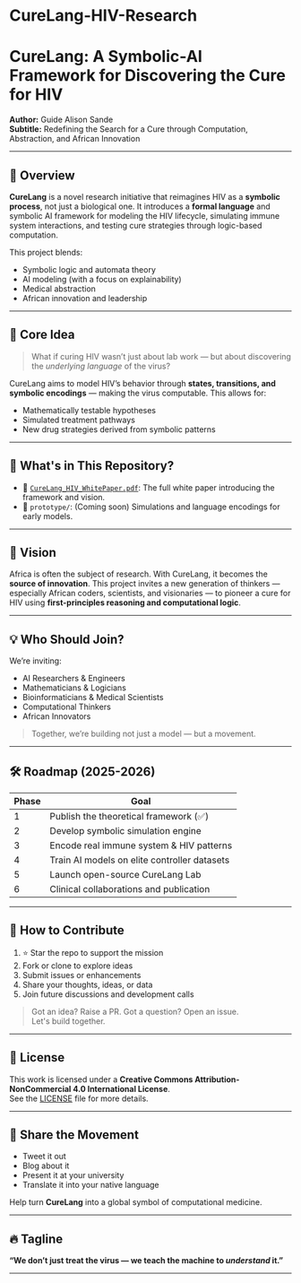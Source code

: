 # CureLang-HIV-Research

# CureLang: A Symbolic-AI Framework for Discovering the Cure for HIV

**Author:** Guide Alison Sande  
**Subtitle:** Redefining the Search for a Cure through Computation, Abstraction, and African Innovation

---

## 📄 Overview

**CureLang** is a novel research initiative that reimagines HIV as a **symbolic process**, not just a biological one. It introduces a **formal language** and symbolic AI framework for modeling the HIV lifecycle, simulating immune system interactions, and testing cure strategies through logic-based computation.

This project blends:
- Symbolic logic and automata theory
- AI modeling (with a focus on explainability)
- Medical abstraction
- African innovation and leadership

---

## 🧠 Core Idea

> What if curing HIV wasn’t just about lab work — but about discovering the *underlying language* of the virus?

CureLang aims to model HIV’s behavior through **states, transitions, and symbolic encodings** — making the virus computable. This allows for:
- Mathematically testable hypotheses
- Simulated treatment pathways
- New drug strategies derived from symbolic patterns

---

## 📁 What's in This Repository?

- 📄 [`CureLang_HIV_WhitePaper.pdf`](./CureLang_HIV_WhitePaper.pdf): The full white paper introducing the framework and vision.
- 🧪 `prototype/`: (Coming soon) Simulations and language encodings for early models.

---

## 🔭 Vision

Africa is often the subject of research. With CureLang, it becomes the **source of innovation**. This project invites a new generation of thinkers — especially African coders, scientists, and visionaries — to pioneer a cure for HIV using **first-principles reasoning and computational logic**.

---

## 💡 Who Should Join?

We’re inviting:
- AI Researchers & Engineers
- Mathematicians & Logicians
- Bioinformaticians & Medical Scientists
- Computational Thinkers
- African Innovators

> Together, we’re building not just a model — but a movement.

---

## 🛠️ Roadmap (2025-2026)

| Phase | Goal |
|-------|------|
| 1     | Publish the theoretical framework (✅) |
| 2     | Develop symbolic simulation engine |
| 3     | Encode real immune system & HIV patterns |
| 4     | Train AI models on elite controller datasets |
| 5     | Launch open-source CureLang Lab |
| 6     | Clinical collaborations and publication |

---

## 🤝 How to Contribute

1. ⭐ Star the repo to support the mission
2. Fork or clone to explore ideas
3. Submit issues or enhancements
4. Share your thoughts, ideas, or data
5. Join future discussions and development calls

> Got an idea? Raise a PR. Got a question? Open an issue.  
> Let's build together.

---

## 📜 License

This work is licensed under a **Creative Commons Attribution-NonCommercial 4.0 International License**.  
See the [LICENSE](./LICENSE) file for more details.

---

## 🔗 Share the Movement

- Tweet it out  
- Blog about it  
- Present it at your university  
- Translate it into your native language

Help turn **CureLang** into a global symbol of computational medicine.

---

## 🔥 Tagline

**“We don’t just treat the virus — we teach the machine to *understand* it.”**

---


